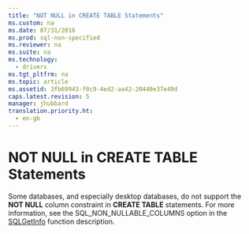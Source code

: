 ```yaml
---
title: "NOT NULL in CREATE TABLE Statements"
ms.custom: na
ms.date: 07/31/2016
ms.prod: sql-non-specified
ms.reviewer: na
ms.suite: na
ms.technology: 
  - drivers
ms.tgt_pltfrm: na
ms.topic: article
ms.assetid: 3fb69943-f0c9-4ed2-aa42-20440e37e49d
caps.latest.revision: 5
manager: jhubbard
translation.priority.ht: 
  - en-gb
---
```

# NOT NULL in CREATE TABLE Statements
Some databases, and especially desktop databases, do not support the **NOT NULL** column constraint in **CREATE TABLE** statements. For more information, see the SQL_NON_NULLABLE_COLUMNS option in the [SQLGetInfo](../content/SQLGetInfo-Function.md) function description.
